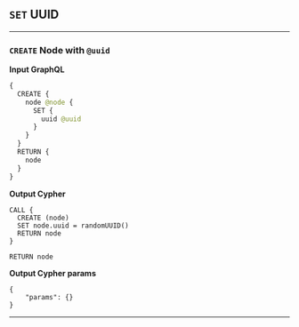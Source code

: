 ## `SET` UUID

---

### `CREATE` Node with `@uuid`

**Input GraphQL**

```graphql
{
  CREATE {
    node @node {
      SET {
        uuid @uuid
      }
    }
  }
  RETURN {
    node
  }
}
```

**Output Cypher**

```cypher
CALL {
  CREATE (node)
  SET node.uuid = randomUUID()
  RETURN node
}

RETURN node
```

**Output Cypher params**

```params
{
    "params": {}
}
```

---
